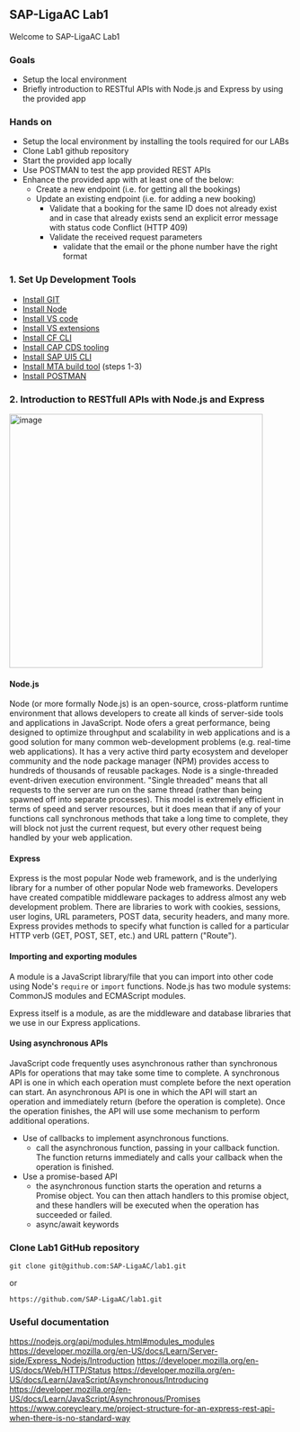 
## SAP-LigaAC Lab1

Welcome to SAP-LigaAC Lab1
### Goals
- Setup the local environment
- Briefly introduction to RESTful APIs with Node.js and Express by using the provided app

### Hands on
- Setup the local environment by installing the tools required for our LABs
- Clone Lab1 github repository
- Start the provided app locally
- Use POSTMAN to test the app provided REST APIs
- Enhance the provided app with at least one of the below:
  - Create a new endpoint (i.e. for getting all the bookings)
  - Update an existing endpoint (i.e. for adding a new booking)
    - Validate that a booking for the same ID does not already exist and in case that already exists send an explicit error message with status code Conflict (HTTP 409)
    - Validate the received request parameters
        - validate that the email or the phone number have the right format


### 1. Set Up Development Tools
- [Install GIT](https://developers.sap.com/tutorials/btp-app-set-up-local-development.html#e131f039-c4d4-4e29-8d64-c774b0dff9c1 "GitHub")
- [Install Node](https://developers.sap.com/tutorials/btp-app-set-up-local-development.html#85c712a0-821e-48ba-992c-ba727985c314 "Install Node")
- [Install VS code](https://developers.sap.com/tutorials/btp-app-set-up-local-development.html#8ccbe83d-2182-45b7-a891-178f46e1a117 "Install VS code")
- [Install VS extensions](https://developers.sap.com/tutorials/btp-app-set-up-local-development.html#cc41d842-5014-4e9e-a16b-8897a1f11ffc "Install VS extensions")
- [Install CF CLI](https://developers.sap.com/tutorials/btp-app-set-up-local-development.html#2e0990e0-9c79-491c-9bc0-e6ead997225a "Install CF CLI")
- [Install CAP CDS tooling](https://developers.sap.com/tutorials/btp-app-set-up-local-development.html#7ff02f69-2fe9-4061-b19c-39f8ee9ae08d "Install CAP CDS tooling")
- [Install SAP UI5 CLI](https://developers.sap.com/tutorials/btp-app-set-up-local-development.html#a8c2a0e3-9fa7-4314-aebe-bf3c153a2835 "Install SAP UI5 CLI")
- [Install MTA build tool](https://developers.sap.com/tutorials/btp-app-cap-mta-deployment.html#88db1575-a9d1-4d5b-8379-a45e4ab8adbc "Install MTA build tool") (steps 1-3)
- [Install POSTMAN](https://developers.sap.com/tutorials/api-tools-postman-install.html "Install POSTMAN")


### 2. Introduction to RESTfull APIs with Node.js and Express


<img width="451" alt="image" src="https://user-images.githubusercontent.com/102019852/159589992-caa86ce2-9791-4141-952f-33fc370799bd.png">


#### Node.js
Node (or more formally Node.js) is an open-source, cross-platform runtime environment that allows developers to create all kinds of server-side tools and applications in JavaScript.
Node ofers a great performance, being designed to optimize throughput and scalability in web applications and is a good solution for many common web-development problems (e.g. real-time web applications).
It has a very active third party ecosystem and developer community and the node package manager (NPM) provides access to hundreds of thousands of reusable packages.
Node is a single-threaded event-driven execution environment. "Single threaded" means that all requests to the server are run on the same thread (rather than being spawned off into separate processes). This model is extremely efficient in terms of speed and server resources, but it does mean that if any of your functions call synchronous methods that take a long time to complete, they will block not just the current request, but every other request being handled by your web application.
#### Express
Express is the most popular Node web framework, and is the underlying library for a number of other popular Node web frameworks.
Developers have created compatible middleware packages to address almost any web development problem. There are libraries to work with cookies, sessions, user logins, URL parameters, POST data, security headers, and many more.
Express provides methods to specify what function is called for a particular HTTP verb (GET, POST, SET, etc.) and URL pattern ("Route").

#### Importing and exporting modules
A module is a JavaScript library/file that you can import into other code using Node's `require` or `import` functions.
Node.js has two module systems: CommonJS modules and ECMAScript modules.

Express itself is a module, as are the middleware and database libraries that we use in our Express applications.

#### Using asynchronous APIs
JavaScript code frequently uses asynchronous rather than synchronous APIs for operations that may take some time to complete.
A synchronous API is one in which each operation must complete before the next operation can start.
An asynchronous API is one in which the API will start an operation and immediately return (before the operation is complete). Once the operation finishes, the API will use some mechanism to perform additional operations.
- Use of callbacks to implement asynchronous functions.
  - call the asynchronous function, passing in your callback function. The function returns immediately and calls your callback when the operation is finished.
- Use a promise-based API
  - the asynchronous function starts the operation and returns a Promise object. You can then attach handlers to this promise object, and these handlers will be executed when the operation has succeeded or failed.
  - async/await keywords

### Clone Lab1 GitHub repository

```
git clone git@github.com:SAP-LigaAC/lab1.git

```
or

```
https://github.com/SAP-LigaAC/lab1.git

```

### Useful documentation

https://nodejs.org/api/modules.html#modules_modules
https://developer.mozilla.org/en-US/docs/Learn/Server-side/Express_Nodejs/Introduction
https://developer.mozilla.org/en-US/docs/Web/HTTP/Status
https://developer.mozilla.org/en-US/docs/Learn/JavaScript/Asynchronous/Introducing
https://developer.mozilla.org/en-US/docs/Learn/JavaScript/Asynchronous/Promises
https://www.coreycleary.me/project-structure-for-an-express-rest-api-when-there-is-no-standard-way
